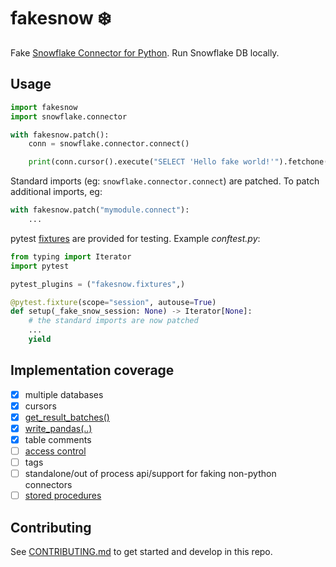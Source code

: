 # fakesnow ❄️

Fake [Snowflake Connector for Python](https://docs.snowflake.com/en/user-guide/python-connector). Run Snowflake DB locally.

## Usage

```python
import fakesnow
import snowflake.connector

with fakesnow.patch():
    conn = snowflake.connector.connect()

    print(conn.cursor().execute("SELECT 'Hello fake world!'").fetchone())
```

Standard imports (eg: `snowflake.connector.connect`) are patched. To patch additional imports, eg:

```python
with fakesnow.patch("mymodule.connect"):
    ...
```

pytest [fixtures](fakesnow/fixtures.py) are provided for testing. Example _conftest.py_:

```python
from typing import Iterator
import pytest

pytest_plugins = ("fakesnow.fixtures",)

@pytest.fixture(scope="session", autouse=True)
def setup(_fake_snow_session: None) -> Iterator[None]:
    # the standard imports are now patched
    ...
    yield
```

## Implementation coverage

- [x] multiple databases
- [x] cursors
- [x] [get_result_batches()](https://docs.snowflake.com/en/user-guide/python-connector-api#get_result_batches)
- [x] [write_pandas(..)](https://docs.snowflake.com/en/user-guide/python-connector-api#write_pandas)
- [x] table comments
- [ ] [access control](https://docs.snowflake.com/en/user-guide/security-access-control-overview)
- [ ] tags
- [ ] standalone/out of process api/support for faking non-python connectors
- [ ] [stored procedures](https://docs.snowflake.com/en/sql-reference/stored-procedures)

## Contributing

See [CONTRIBUTING.md](CONTRIBUTING.md) to get started and develop in this repo.
